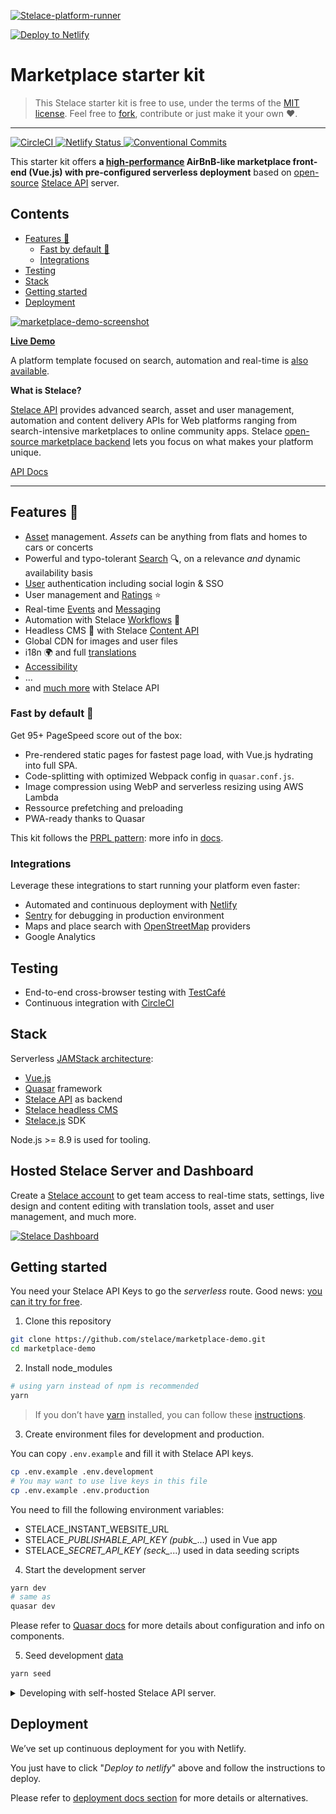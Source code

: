 [![Stelace-platform-runner](https://user-images.githubusercontent.com/12909094/59638847-c41f1900-9159-11e9-9fa5-6d7806d57c92.png)](https://stelace.com)

[![Deploy to Netlify](https://www.netlify.com/img/deploy/button.svg)](https://app.netlify.com/start/deploy?repository=https://github.com/stelace/marketplace-demo)

# Marketplace starter kit

> This Stelace starter kit is free to use, under the terms of the [MIT license](./LICENSE).
Feel free to [fork](
  https://app.netlify.com/start/deploy?repository=https://github.com/stelace/marketplace-demo
), contribute or just make it your own :heart:.

---

[![CircleCI](https://circleci.com/gh/stelace/marketplace-demo.svg?style=svg)](https://circleci.com/gh/stelace/marketplace-demo)[ ![Netlify Status](https://api.netlify.com/api/v1/badges/b3500c61-82b1-4cdd-a002-890a718ad5ea/deploy-status)](
  https://app.netlify.com/sites/stelace-marketplace-test/deploys
)[ ![Conventional Commits](https://img.shields.io/badge/Conventional%20Commits-1.0.0-yellow.svg)](
  https://conventionalcommits.org
)

This starter kit offers **a [high-performance](#fast-by-default) AirBnB-like marketplace front-end (Vue.js) with pre-configured serverless deployment** based on [open-source](https://github.com/stelace/stelace) [Stelace API](https://stelace.com) server.

## Contents

- [Features :gift:](#features-gift)
  - [Fast by default :checkered_flag:](#fast-by-default-checkered_flag)
  - [Integrations](#integrations)
- [Testing](#testing)
- [Stack](#stack)
- [Getting started](#getting-started)
- [Deployment](#deployment)

[![marketplace-demo-screenshot](https://stelace-instant-files.s3.amazonaws.com/p/238393/test/images/22d115c4e340b125120ce0f29ab36db8-stelace-marketplace-demo-laptop.png)](https://marketplace.demo.stelace.com)

__[Live Demo](https://marketplace.demo.stelace.com)__

A platform template focused on search, automation and real-time is [also available](https://github.com/stelace/heroes-platform-demo).

**What is Stelace?**

[Stelace API](https://stelace.com/) provides advanced search, asset and user management, automation and content delivery APIs for Web platforms ranging from search-intensive marketplaces to online community apps.
Stelace [open-source marketplace backend](https://github.com/stelace/stelace) lets you focus on what makes your platform unique.

[API Docs](https://stelace.com/docs)

---

## Features :gift:

- [Asset](https://stelace.com/docs/assets) management. _Assets_ can be anything from flats and homes to cars or concerts
- Powerful and typo-tolerant [Search](https://stelace.com/docs/search) :mag:, on a relevance _and_ dynamic availability basis
- [User](https://stelace.com/docs/users) authentication including social login & SSO
- User management and [Ratings](https://stelace.com/docs/ratings) :star:
- Real-time [Events](https://stelace.com/docs/command/events) and [Messaging](https://stelace.com/docs/messages)
- Automation with Stelace [Workflows](https://stelace.com/docs/command/workflows) :traffic_light:
- Headless CMS :page_with_curl: with Stelace [Content API](https://stelace.com/docs/content)
- Global CDN for images and user files
- i18n :earth_africa: and full [translations](./docs/i18n.md)
- [Accessibility](./docs/accessibility.md)
- …
- and [much more](https://stelace.com) with Stelace API

### Fast by default :checkered_flag:

Get 95+ PageSpeed score out of the box:

- Pre-rendered static pages for fastest page load, with Vue.js hydrating into full SPA.
- Code-splitting with optimized Webpack config in `quasar.conf.js`.
- Image compression using WebP and serverless resizing using AWS Lambda
- Ressource prefetching and preloading
- PWA-ready thanks to Quasar

This kit follows the [PRPL pattern](https://web.dev/apply-instant-loading-with-prpl/): more info in [docs](./docs/performance.md).

### Integrations

Leverage these integrations to start running your platform even faster:

- Automated and continuous deployment with [Netlify](https://www.netlify.com/)
- [Sentry](https://sentry.io/) for debugging in production environment
- Maps and place search with [OpenStreetMap](https://www.openstreetmap.org/) providers
- Google Analytics

## Testing

- End-to-end cross-browser testing with [TestCafé](https://devexpress.github.io/testcafe)
- Continuous integration with [CircleCI](https://circleci.com/)

## Stack

Serverless [JAMStack architecture](https://jamstack.org/):

- [Vue.js](https://github.com/vuejs/vue)
- [Quasar](https://github.com/quasarframework/quasar) framework
- [Stelace API](https://stelace.com) as backend
- [Stelace headless CMS](https://stelace.com/docs/content)
- [Stelace.js](https://github.com/stelace/stelace.js) SDK

Node.js >= 8.9 is used for tooling.

## Hosted Stelace Server and Dashboard

Create a [Stelace account](
  https://stelace.com
) to get team access to real-time stats, settings, live design and content editing with translation tools, asset and user management, and much more.

[![Stelace Dashboard](https://user-images.githubusercontent.com/12909094/38527674-415ac06c-3c5c-11e8-89d3-c92c3be1d377.png)](https://stelace.com)

## Getting started

You need your Stelace API Keys to go the _serverless_ route. Good news: [you can it try for free](https://stelace.com/pricing).

1. Clone this repository

```sh
git clone https://github.com/stelace/marketplace-demo.git
cd marketplace-demo
```

2. Install node_modules

```sh
# using yarn instead of npm is recommended
yarn
```

> If you don’t have [yarn](https://yarnpkg.com/) installed, you can follow these [instructions](https://yarnpkg.com/docs/install).

3. Create environment files for development and production.

You can copy `.env.example` and fill it with Stelace API keys.

```sh
cp .env.example .env.development
# You may want to use live keys in this file
cp .env.example .env.production
```

You need to fill the following environment variables:

- STELACE_INSTANT_WEBSITE_URL
- STELACE_*PUBLISHABLE_API_KEY (pubk_*...) used in Vue app
- STELACE_*SECRET_API_KEY (seck_*...) used in data seeding scripts

4. Start the development server

```sh
yarn dev
# same as
quasar dev
```

Please refer to [Quasar docs](https://v1.quasar-framework.org/) for more details about configuration and info on components.

5. Seed development [data](./docs/development-data.md)

```sh
yarn seed
```

<details>
<summary>Developing with self-hosted Stelace API server.</summary>

Stelace Core API server has to be launched locally before starting this project's server.

First we need to launch services needed by Stelace Core API.

```sh
yarn docker:db
```

Then we need to initialize the database with Instant configuration.

```sh
cd /path/to/stelace-core
git checkout dev
yarn setup:instant
```

Secret and publishable api keys will be displayed so you can use it as environment variables for this project.

Let’s start the server.

```sh
yarn dev
```

You’ll probably need to set some environment variables such as STELACE_API_URL (http://127.0.0.1:API_PORT).

Please refer to`.env.example`.

</details>

## Deployment

We’ve set up continuous deployment for you with Netlify.

You just have to click "_Deploy to netlify_" above and follow the instructions to deploy.

Please refer to [deployment docs section](./docs/deployment.md) for more details or alternatives.
